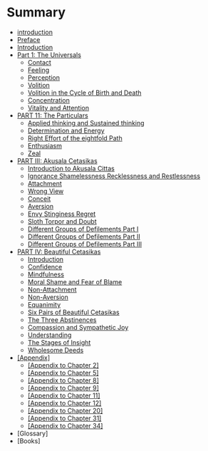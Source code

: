 # Summary

* [introduction](README.md)
* [Preface](preface.md)
* [Introduction](introduction.md)
* [Part 1: The Universals](universals.md)
   * [Contact](contact.md)
   * [Feeling](feeling.md)
   * [Perception](perception.md)
   * [Volition](volition.md)
   * [Volition in the Cycle of Birth and Death](cycle.md)
   * [Concentration](concentration.md)
   * [Vitality and Attention](vitality.md)
* [PART 11: The Particulars](particulars.md)
   * [Applied thinking and Sustained thinking](thinking.md)
   * [Determination and Energy](energy.md)
   * [Right Effort of the eightfold Path](path.md)
   * [Enthusiasm](enthusiasm.md)
   * [Zeal](zeal.md)
* [PART III: Akusala Cetasikas](akusala.md)
   * [Introduction to Akusala Cittas](akusalintro.md)
   * [Ignorance Shamelessness Recklessness and Restlessness](ignorance.md)
   * [Attachment](attachment.md)
   * [Wrong View](wrong_view.md)
   * [Conceit](conceit.md)
   * [Aversion](aversion.md)
   * [Envy Stinginess Regret](envy_stinginess_regret.md)
   * [Sloth Torpor and Doubt](sloth_torpor_and_doubt.md)
   * [Different Groups of Defilements Part I](different_groups_of_defilements_part_i.md)
   * [Different Groups of Defilements Part II](different_groups_of_defilements_part_ii.md)
   * [Different Groups of Defilements Part III](different_groups_of_defilements_part_iii.md)
* [PART IV: Beautiful Cetasikas](part_iv_beautiful_cetasikas.md)
   * [Introduction](introduction.md)
   * [Confidence](confidence.md)
   * [Mindfulness](mindfulness.md)
   * [Moral Shame and Fear of Blame](moral_shame_and_fear_of_blame.md)
   * [Non-Attachment](non-attachment.md)
   * [Non-Aversion](non-aversion.md)
   * [Equanimity](equanimity.md)
   * [Six Pairs of Beautiful Cetasikas](six_pairs_of_beautiful_cetasikas.md)
   * [The Three Abstinences](the_three_abstinences.md)
   * [Compassion and Sympathetic Joy](compassion_and_sympathetic_joy.md)
   * [Understanding](understanding.md)
   * [The Stages of Insight](the_stages_of_insight.md)
   * [Wholesome Deeds](wholesome_deeds.md)
* [[Appendix]](appendix.md)
   * [[Appendix to Chapter 2]](appendix_to_chapter_2.md)
   * [[Appendix to Chapter 5]](appendix_to_chapter_5.md)
   * [[Appendix to Chapter 8]](appendix_to_chapter_8.md)
   * [[Appendix to Chapter 9]](appendix_to_chapter_9.md)
   * [[Appendix to Chapter 11]](appendix_to_chapter_11.md)
   * [[Appendix to Chapter 12]](appendix_to_chapter_12.md)
   * [[Appendix to Chapter 20]](appendix_to_chapter_20.md)
   * [[Appendix to Chapter 31]](appendix_to_chapter_31.md)
   * [[Appendix to Chapter 34]](appendix_to_chapter_34.md)
* [Glossary]
* [Books]

